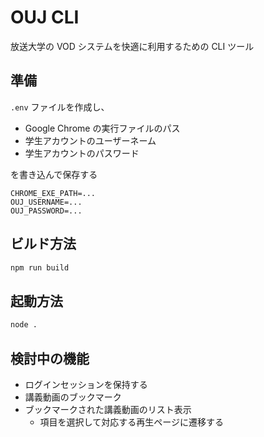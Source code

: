 # OUJ CLI

放送大学の VOD システムを快適に利用するための CLI ツール

## 準備

`.env` ファイルを作成し、

- Google Chrome の実行ファイルのパス
- 学生アカウントのユーザーネーム
- 学生アカウントのパスワード

を書き込んで保存する

```text
CHROME_EXE_PATH=...
OUJ_USERNAME=...
OUJ_PASSWORD=...
```

## ビルド方法

```bash
npm run build
```

## 起動方法

```bash
node .
```

## 検討中の機能

- ログインセッションを保持する
- 講義動画のブックマーク
- ブックマークされた講義動画のリスト表示
  - 項目を選択して対応する再生ページに遷移する
